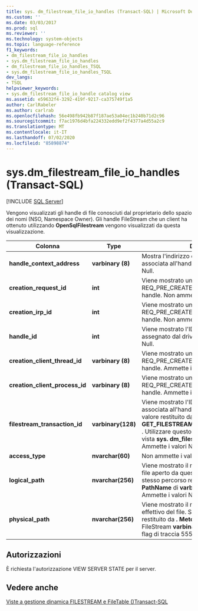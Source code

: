 ```yaml
---
title: sys. dm_filestream_file_io_handles (Transact-SQL) | Microsoft Docs
ms.custom: ''
ms.date: 03/03/2017
ms.prod: sql
ms.reviewer: ''
ms.technology: system-objects
ms.topic: language-reference
f1_keywords:
- dm_filestream_file_io_handles
- sys.dm_filestream_file_io_handles
- dm_filestream_file_io_handles_TSQL
- sys.dm_filestream_file_io_handles_TSQL
dev_langs:
- TSQL
helpviewer_keywords:
- sys.dm_filestream_file_io_handle catalog view
ms.assetid: e59632f4-3292-419f-9217-ca375749f1a5
author: CarlRabeler
ms.author: carlrab
ms.openlocfilehash: 56e498fb942b87f187ae53a04ec1b240b71d2c96
ms.sourcegitcommit: f7ac1976d4bfa224332edd9ef2f4377a4d55a2c9
ms.translationtype: MT
ms.contentlocale: it-IT
ms.lasthandoff: 07/02/2020
ms.locfileid: "85898874"
---
```

# <a name="sysdm_filestream_file_io_handles-transact-sql"></a>sys.dm_filestream_file_io_handles (Transact-SQL)
[!INCLUDE [SQL Server](../../includes/applies-to-version/sqlserver.md)]

  Vengono visualizzati gli handle di file conosciuti dal proprietario dello spazio dei nomi (NSO, Namespace Owner). Gli handle FileStream che un client ha ottenuto utilizzando **OpenSqlFilestream** vengono visualizzati da questa visualizzazione.  
  
|Colonna|Type|Description|  
|------------|----------|-----------------|  
|**handle_context_address**|**varbinary (8)**|Mostra l'indirizzo della struttura NSO interna associata all'handle del client. Ammette i valori Null.|  
|**creation_request_id**|**int**|Viene mostrato un campo della richiesta di I/O REQ_PRE_CREATE utilizzata per creare questo handle. Non ammette i valori Null.|  
|**creation_irp_id**|**int**|Viene mostrato un campo della richiesta di I/O REQ_PRE_CREATE utilizzata per creare questo handle. Non ammette i valori Null|  
|**handle_id**|**int**|Viene mostrato l'ID univoco di questo handle assegnato dal driver. Non ammette i valori Null.|  
|**creation_client_thread_id**|**varbinary (8)**|Viene mostrato un campo della richiesta di I/O REQ_PRE_CREATE utilizzata per creare questo handle. Ammette i valori Null.|  
|**creation_client_process_id**|**varbinary (8)**|Viene mostrato un campo della richiesta di I/O REQ_PRE_CREATE utilizzata per creare questo handle. Ammette i valori Null.|  
|**filestream_transaction_id**|**varbinary(128)**|Viene mostrato l'ID della transazione associata all'handle specificato. Si tratta del valore restituito dalla funzione **GET_FILESTREAM_TRANSACTION_CONTEXT** . Utilizzare questo campo per aggiungere la vista **sys. dm_filestream_file_io_requests** . Ammette i valori Null.|  
|**access_type**|**nvarchar(60)**|Non ammette i valori Null.|  
|**logical_path**|**nvarchar(256)**|Viene mostrato il nome del percorso logico del file aperto da questo handle. Si tratta dello stesso percorso restituito da **. Metodo PathName** di **varbinary**(**Max**) FileStream. Ammette i valori Null.|  
|**physical_path**|**nvarchar(256)**|Viene mostrato il nome del percorso NTFS effettivo del file. Si tratta dello stesso percorso restituito da **. Metodo PhysicalPathName** del FileStream **varbinary**(**Max**). Viene abilitato dal flag di traccia 5556. Ammette i valori Null.|  
  
## <a name="permissions"></a>Autorizzazioni  
 È richiesta l'autorizzazione VIEW SERVER STATE per il server.  
  
## <a name="see-also"></a>Vedere anche  
 [Viste a gestione dinamica FILESTREAM e FileTable &#40;&#41;Transact-SQL](../../relational-databases/system-dynamic-management-views/filestream-and-filetable-dynamic-management-views-transact-sql.md)  
  
  
